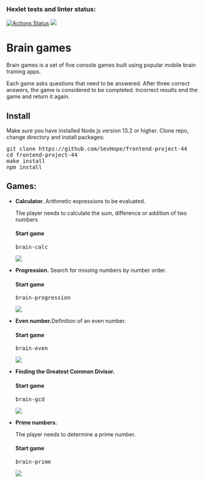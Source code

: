 ### Hexlet tests and linter status:
[![Actions Status](https://github.com/SevHope/frontend-project-44/workflows/hexlet-check/badge.svg)](https://github.com/SevHope/frontend-project-44/actions)
<a href="https://codeclimate.com/github/SevHope/frontend-project-44/maintainability"><img src="https://api.codeclimate.com/v1/badges/df2848d6a36816ac6653/maintainability" /></a>
<h1>Brain games</h1>
<p>Brain games is a set of five console games built using popular mobile brain training apps.</p>
<p>Each game asks questions that need to be answered. After three correct answers, the game is considered to be completed. Incorrect results end the game and return it again.</p>
<h2>Install</h2>
Make sure you have installed Node.js version 13.2 or higher.
Clone repo, change directory and install packages:
<pre>
git clone https://github.com/SevHope/frontend-project-44
cd frontend-project-44
make install
npm install
</pre>
<h2>Games:</h2>
<ul>
<li><b>Calculator.</b> Arithmetic expressions to be evaluated.</li>
<p>The player needs to calculate the sum, difference or addition of two numbers</p>
<h4>Start game</h4>
<pre>
brain-calc
</pre>
<p><a href="https://asciinema.org/a/572639" target="_blank"><img src="https://asciinema.org/a/572639.svg" /></a></p>
<li><b>Progression.</b> Search for missing numbers by number order.</li>
<h4>Start game</h4>
<pre>
brain-progression
</pre>
<p><a href="https://asciinema.org/a/572641" target="_blank"><img src="https://asciinema.org/a/572641.svg" /></a></p>
<li><b>Even number.</b>Definition of an even number.</li>
<h4>Start game</h4>
<pre>
brain-even
</pre>
<p><a href="https://asciinema.org/a/572588" target="_blank"><img src="https://asciinema.org/a/572588.svg" /></a></p>
<li><b>Finding the Greatest Common Divisor.</b></li>
<h4>Start game</h4>
<pre>
brain-gcd
</pre>
<p><a href="https://asciinema.org/a/572589" target="_blank"><img src="https://asciinema.org/a/572589.svg" /></a></p>
<li><b>Prime numbers.</b></li>
<p>The player needs to determine a prime number.</p>
<h4>Start game</h4>
<pre>
brain-prime
</pre>
<p><a href="https://asciinema.org/a/572643" target="_blank"><img src="https://asciinema.org/a/572643.svg" /></a></p>
</ul>
